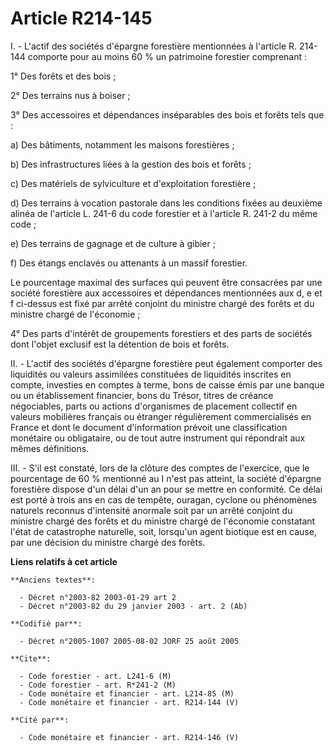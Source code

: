 # Article R214-145

I. - L'actif des sociétés d'épargne forestière mentionnées à l'article R. 214-144 comporte pour au moins 60 % un patrimoine
forestier comprenant :

1° Des forêts et des bois ;

2° Des terrains nus à boiser ;

3° Des accessoires et dépendances inséparables des bois et forêts tels que :

a) Des bâtiments, notamment les maisons forestières ;

b) Des infrastructures liées à la gestion des bois et forêts ;

c) Des matériels de sylviculture et d'exploitation forestière ;

d) Des terrains à vocation pastorale dans les conditions fixées au deuxième alinéa de l'article L. 241-6 du code forestier et
à l'article R. 241-2 du même code ;

e) Des terrains de gagnage et de culture à gibier ;

f) Des étangs enclavés ou attenants à un massif forestier.

Le pourcentage maximal des surfaces qui peuvent être consacrées par une société forestière aux accessoires et dépendances
mentionnées aux d, e et f ci-dessus est fixé par arrêté conjoint du ministre chargé des forêts et du ministre chargé de
l'économie ;

4° Des parts d'intérêt de groupements forestiers et des parts de sociétés dont l'objet exclusif est la détention de bois et
forêts.

II. - L'actif des sociétés d'épargne forestière peut également comporter des liquidités ou valeurs assimilées constituées de
liquidités inscrites en compte, investies en comptes à terme, bons de caisse émis par une banque ou un établissement
financier, bons du Trésor, titres de créance négociables, parts ou actions d'organismes de placement collectif en valeurs
mobilières français ou étranger régulièrement commercialisés en France et dont le document d'information prévoit une
classification monétaire ou obligataire, ou de tout autre instrument qui répondrait aux mêmes définitions.

III. - S'il est constaté, lors de la clôture des comptes de l'exercice, que le pourcentage de 60 % mentionné au I n'est pas
atteint, la société d'épargne forestière dispose d'un délai d'un an pour se mettre en conformité. Ce délai est porté à trois
ans en cas de tempête, ouragan, cyclone ou phénomènes naturels reconnus d'intensité anormale soit par un arrêté conjoint du
ministre chargé des forêts et du ministre chargé de l'économie constatant l'état de catastrophe naturelle, soit, lorsqu'un
agent biotique est en cause, par une décision du ministre chargé des forêts.

**Liens relatifs à cet article**

	**Anciens textes**:

	  - Décret n°2003-82 2003-01-29 art 2
	  - Décret n°2003-82 du 29 janvier 2003 - art. 2 (Ab)

	**Codifié par**:

	  - Décret n°2005-1007 2005-08-02 JORF 25 août 2005

	**Cite**:

	  - Code forestier - art. L241-6 (M)
	  - Code forestier - art. R*241-2 (M)
	  - Code monétaire et financier - art. L214-85 (M)
	  - Code monétaire et financier - art. R214-144 (V)

	**Cité par**:

	  - Code monétaire et financier - art. R214-146 (V)
